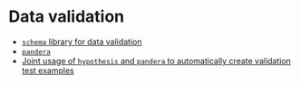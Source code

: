 # Data validation

- [`schema` library for data validation](https://towardsdatascience.com/introduction-to-schema-a-python-libary-to-validate-your-data-c6d99e06d56a)
- [`pandera`](https://github.com/unionai-oss/pandera)
- [Joint usage of `hypothesis` and `pandera` to automatically create validation test examples](https://towardsdatascience.com/hypothesis-and-pandera-generate-synthesis-pandas-dataframe-for-testing-e5673c7bec2e)

